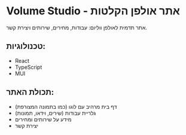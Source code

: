 # Volume Studio - אתר אולפן הקלטות

אתר תדמית לאולפן ווליום: עבודות, מחירים, שירותים ויצירת קשר.

## טכנולוגיות:
- React
- TypeScript
- MUI

## תכולת האתר:
- דף בית מרהיב עם לוגו (כמו בתמונה המצורפת)
- גלריית עבודות (שירים, וידאו, תמונות)
- מידע על שירותים ומחירים
- יצירת קשר